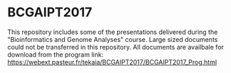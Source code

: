 # BCGAIPT2017
This repository includes some of the presentations delivered during the "Bioinformatics and Genome Analyses" course.
Large sized documents could not be transferred in this repository.
All documents are availbale for download from the program link:
https://webext.pasteur.fr/tekaia/BCGAIPT2017/BCGAIPT2017_Prog.html
